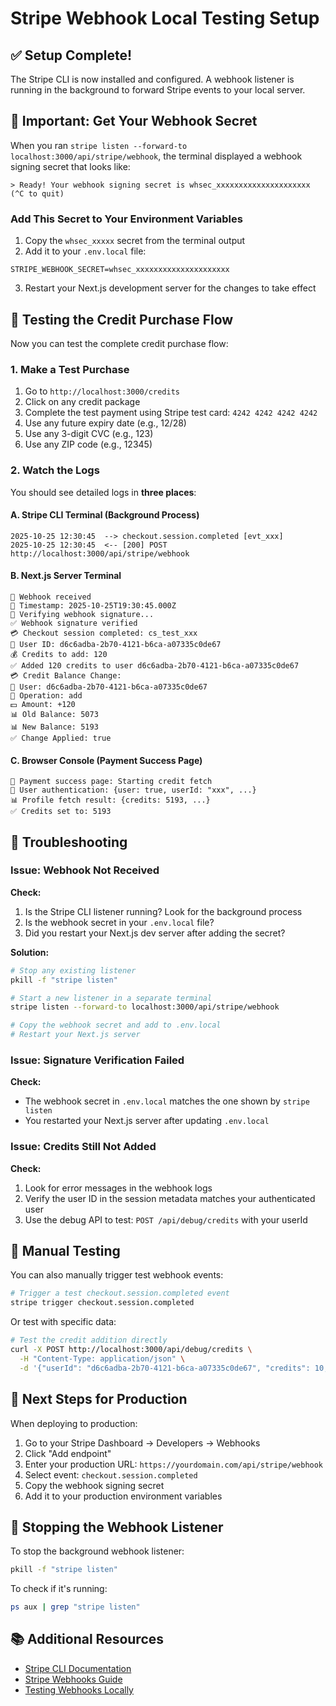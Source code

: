 # Stripe Webhook Local Testing Setup

## ✅ Setup Complete!

The Stripe CLI is now installed and configured. A webhook listener is running in the background to forward Stripe events to your local server.

## 🔑 Important: Get Your Webhook Secret

When you ran `stripe listen --forward-to localhost:3000/api/stripe/webhook`, the terminal displayed a webhook signing secret that looks like:

```
> Ready! Your webhook signing secret is whsec_xxxxxxxxxxxxxxxxxxxxx (^C to quit)
```

### Add This Secret to Your Environment Variables

1. Copy the `whsec_xxxxx` secret from the terminal output
2. Add it to your `.env.local` file:

```env
STRIPE_WEBHOOK_SECRET=whsec_xxxxxxxxxxxxxxxxxxxxx
```

3. Restart your Next.js development server for the changes to take effect

## 🧪 Testing the Credit Purchase Flow

Now you can test the complete credit purchase flow:

### 1. Make a Test Purchase

1. Go to `http://localhost:3000/credits`
2. Click on any credit package
3. Complete the test payment using Stripe test card: `4242 4242 4242 4242`
4. Use any future expiry date (e.g., 12/28)
5. Use any 3-digit CVC (e.g., 123)
6. Use any ZIP code (e.g., 12345)

### 2. Watch the Logs

You should see detailed logs in **three places**:

#### A. Stripe CLI Terminal (Background Process)
```
2025-10-25 12:30:45  --> checkout.session.completed [evt_xxx]
2025-10-25 12:30:45  <-- [200] POST http://localhost:3000/api/stripe/webhook
```

#### B. Next.js Server Terminal
```
🔔 Webhook received
📅 Timestamp: 2025-10-25T19:30:45.000Z
🔐 Verifying webhook signature...
✅ Webhook signature verified
💳 Checkout session completed: cs_test_xxx
👤 User ID: d6c6adba-2b70-4121-b6ca-a07335c0de67
💰 Credits to add: 120
✅ Added 120 credits to user d6c6adba-2b70-4121-b6ca-a07335c0de67
💳 Credit Balance Change:
👤 User: d6c6adba-2b70-4121-b6ca-a07335c0de67
🔄 Operation: add
💵 Amount: +120
📊 Old Balance: 5073
📊 New Balance: 5193
✅ Change Applied: true
```

#### C. Browser Console (Payment Success Page)
```
🔄 Payment success page: Starting credit fetch
👤 User authentication: {user: true, userId: "xxx", ...}
📊 Profile fetch result: {credits: 5193, ...}
✅ Credits set to: 5193
```

## 🐛 Troubleshooting

### Issue: Webhook Not Received

**Check:**
1. Is the Stripe CLI listener running? Look for the background process
2. Is the webhook secret in your `.env.local` file?
3. Did you restart your Next.js dev server after adding the secret?

**Solution:**
```bash
# Stop any existing listener
pkill -f "stripe listen"

# Start a new listener in a separate terminal
stripe listen --forward-to localhost:3000/api/stripe/webhook

# Copy the webhook secret and add to .env.local
# Restart your Next.js server
```

### Issue: Signature Verification Failed

**Check:**
- The webhook secret in `.env.local` matches the one shown by `stripe listen`
- You restarted your Next.js server after updating `.env.local`

### Issue: Credits Still Not Added

**Check:**
1. Look for error messages in the webhook logs
2. Verify the user ID in the session metadata matches your authenticated user
3. Use the debug API to test: `POST /api/debug/credits` with your userId

## 🎯 Manual Testing

You can also manually trigger test webhook events:

```bash
# Trigger a test checkout.session.completed event
stripe trigger checkout.session.completed
```

Or test with specific data:

```bash
# Test the credit addition directly
curl -X POST http://localhost:3000/api/debug/credits \
  -H "Content-Type: application/json" \
  -d '{"userId": "d6c6adba-2b70-4121-b6ca-a07335c0de67", "credits": 10, "description": "Test"}'
```

## 📝 Next Steps for Production

When deploying to production:

1. Go to your Stripe Dashboard → Developers → Webhooks
2. Click "Add endpoint"
3. Enter your production URL: `https://yourdomain.com/api/stripe/webhook`
4. Select event: `checkout.session.completed`
5. Copy the webhook signing secret
6. Add it to your production environment variables

## 🔄 Stopping the Webhook Listener

To stop the background webhook listener:

```bash
pkill -f "stripe listen"
```

To check if it's running:

```bash
ps aux | grep "stripe listen"
```

## 📚 Additional Resources

- [Stripe CLI Documentation](https://stripe.com/docs/stripe-cli)
- [Stripe Webhooks Guide](https://stripe.com/docs/webhooks)
- [Testing Webhooks Locally](https://stripe.com/docs/webhooks/test)

